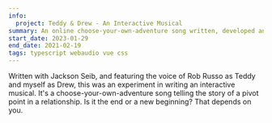 ```yaml
---
info:
  project: Teddy & Drew - An Interactive Musical
summary: An online choose-your-own-adventure song written, developed and produced by Jackson Seib & Lee-Orr
start_date: 2023-01-29
end_date: 2021-02-19
tags: typescript webaudio vue css
---
```


Written with Jackson Seib, and featuring the voice of Rob Russo as Teddy and myself as Drew, this was an experiment in writing an interactive musical. It's a choose-your-own-adventure song telling the story of a pivot point in a relationship. Is it the end or a new beginning? That depends on you.
